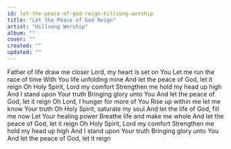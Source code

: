 ```yaml
---
id: let-the-peace-of-god-reign-hillsong-worship
title: "Let the Peace of God Reign"
artist: "Hillsong Worship"
album: ""
cover: ""
created: ""
updated: ""
---
```


Father of life draw me closer
Lord, my heart is set on You
Let me run the race of time
With You life unfolding mine
And let the peace of God, let it reign
Oh Holy Spirit, Lord my comfort
Strengthen me hold my head up high
And I stand upon Your truth
Bringing glory unto You
And let the peace of God, let it reign
Oh Lord, I hunger for more of You
Rise up within me let me know Your truth
Oh Holy Spirit, saturate my soul
And let the life of God, fill me now
Let Your healing power
Breathe life and make me whole
And let the peace of God, let it reign
Oh Holy Spirit, Lord my comfort
Strengthen me hold my head up high
And I stand upon Your truth
Bringing glory unto You
And let the peace of God, let it reign